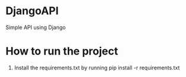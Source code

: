 # DjangoAPI

  Simple API using Django

# How to run the project
1. Install the requirements.txt by running
  pip install -r requirements.txt


# 
